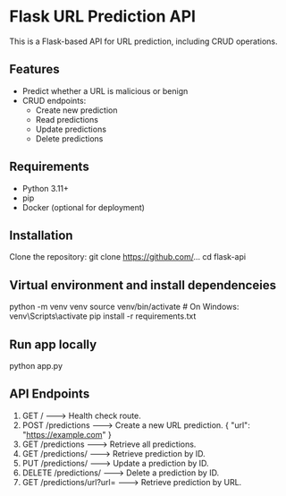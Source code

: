 # Flask URL Prediction API

This is a Flask-based API for URL prediction, including CRUD operations.

## Features

- Predict whether a URL is malicious or benign
- CRUD endpoints:
  - Create new prediction
  - Read predictions
  - Update predictions
  - Delete predictions

## Requirements

- Python 3.11+
- pip
- Docker (optional for deployment)

## Installation

Clone the repository:
git clone https://github.com/...
cd flask-api

## Virtual environment and install dependenceies
python -m venv venv
source venv/bin/activate  # On Windows: venv\Scripts\activate
pip install -r requirements.txt

## Run app locally
python app.py

## API Endpoints
1. GET /                ---> Health check route.
2. POST /predictions    ---> Create a new URL prediction.
{
  "url": "https://example.com"
}
3. GET /predictions         ---> Retrieve all predictions.
4. GET /predictions/<id>    ---> Retrieve prediction by ID.
5. PUT /predictions/<id>    ---> Update a prediction by ID.
6. DELETE /predictions/<id> ---> Delete a prediction by ID.
7. GET /predictions/url?url=<url> ---> Retrieve prediction by URL.
